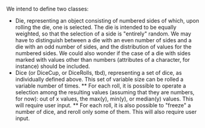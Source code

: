 We intend to define two classes: 
* Die, representing an object consisting of numbered sides of which, upon rolling the die, one is selected. The die is intended to be equally weighted, so that the selection of a side is "entirely" random. We may have to distinguish between a die with an even number of sides and a die with an odd number of sides, and the distribution of values for the numbered sides. We could also wonder if the case of a die with sides marked with values other than numbers (attributes of a character, for instance) should be included.
* Dice (or DiceCup, or DiceRolls, tbd), representing a set of dice, as individually defined above. This set of variable size can be rolled a variable number of times.
** For each roll, it is possible to operate a selection among the resulting values (assuming that they are numbers, for now): out of x values, the max(y), min(y), or median(y) values. This will require user input. 
** For each roll, it is also possible to "freeze" a number of dice, and reroll only some of them. This will also require user input. 
